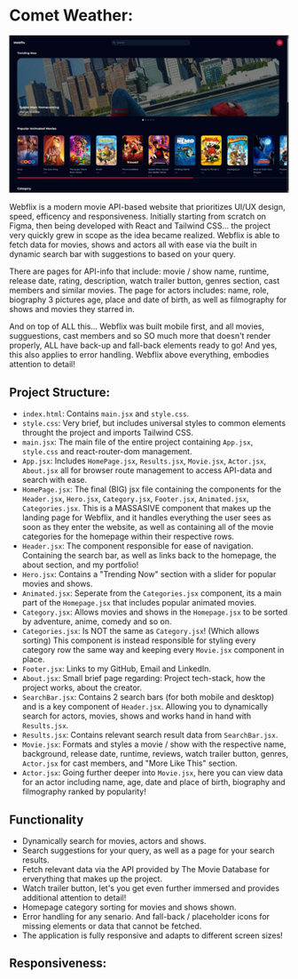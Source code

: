 # Comet Weather:
![1917x1080](src/assets/webflixDesktop.png)

Webflix is a modern movie API-based website that prioritizes UI/UX design, speed, efficency and responsiveness. Initially starting from scratch on Figma, then being developed with React and Tailwind CSS... the project very quickly grew in scope as the idea became realized. Webflix is able to fetch data for movies, shows and actors all with ease via the built in dynamic search bar with suggestions to based on your query.

There are pages for API-info that include: movie / show name, runtime, release date, rating, description, watch trailer button, genres section, cast members and similar movies. The page for actors includes: name, role, biography 3 pictures age, place and date of birth, as well as filmography for shows and movies they starred in. 

And on top of ALL this... Webflix was built mobile first, and all movies, sugguestions, cast members and so SO much more that doesn't render properly, ALL have back-up and fall-back elements ready to go! And yes, this also applies to error handling. Webflix above everything, embodies attention to detail! 

## Project Structure:
- `index.html`: Contains `main.jsx` and `style.css`.
- `style.css`: Very brief, but includes universal styles to common elements throught the project and imports Tailwind CSS.
- `main.jsx`: The main file of the entire project containing `App.jsx`, `style.css` and react-router-dom management.
- `App.jsx`: Includes `HomePage.jsx`, `Results.jsx`, `Movie.jsx`, `Actor.jsx`, `About.jsx` all for browser route management to access API-data and search with ease.
- `HomePage.jsx`: The final (BIG) jsx file containing the components for the `Header.jsx`, `Hero.jsx`, `Category.jsx`, `Footer.jsx`, `Animated.jsx`, `Categories.jsx`. This is a MASSASIVE component that makes up the landing page for Webflix, and it handles everything the user sees as soon as they enter the website, as well as containing all of the movie categories for the homepage within their respective rows.
- `Header.jsx`: The component responsible for ease of navigation. Containing the search bar, as well as links back to the homepage, the about section, and my portfolio!
- `Hero.jsx`: Contains a "Trending Now" section with a slider for popular movies and shows.
- `Animated.jsx`: Seperate from the `Categories.jsx` component, its a main part of the `Homepage.jsx` that includes popular animated movies.
- `Category.jsx`: Allows movies and shows in the `Homepage.jsx` to be sorted by adventure, anime, comedy and so on.
- `Categories.jsx`: Is NOT the same as `Category.jsx`! (Which allows sorting) This component is instead responsible for styling every category row the same way and keeping every `Movie.jsx` component in place.
- `Footer.jsx`: Links to my GitHub, Email and LinkedIn.
- `About.jsx`: Small brief page regarding: Project tech-stack, how the project works, about the creator.
- `SearchBar.jsx`: Contains 2 search bars (for both mobile and desktop) and is a key component of `Header.jsx`. Allowing you to dynamically search for actors, movies, shows and works hand in hand with `Results.jsx`.
- `Results.jsx`: Contains relevant search result data from `SearchBar.jsx`.
- `Movie.jsx`: Formats and styles a movie / show with the respective name, background, release date, runtime, reviews, watch trailer button, genres, `Actor.jsx` for cast members, and "More Like This" section.
- `Actor.jsx`: Going further deeper into `Movie.jsx`, here you can view data for an actor including name, age, date and place of birth, biography and filmography ranked by popularity!

## Functionality

- Dynamically search for movies, actors and shows.
- Search suggestions for your query, as well as a page for your search results.
- Fetch relevant data via the API provided by The Movie Database for erverything that makes up the project.
- Watch trailer button, let's you get even further immersed and provides additional attention to detail!
- Homepage category sorting for movies and shows shown.
- Error handling for any senario. And fall-back / placeholder icons for missing elements or data that cannot be fetched.
- The application is fully responsive and adapts to different screen sizes!

## Responsiveness: 
